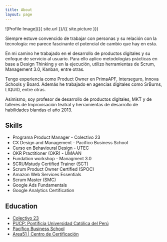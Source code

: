 ```yaml
---
title: About
layout: page
---
```

![Profile Image]({{ site.url }}/{{ site.picture }})

<p>Siempre estuve convencido de trabajar con personas y su relación con la tecnología: me parece
fascinante el potencial de cambio que hay en esta. </p>

<p>En mi camino he trabajado en el desarrollo de productos digitales y su enfoque de servicio al usuario.
Para ello aplico metodologías prácticas en base a Design Thinking y en la ejecución, utilizo herramientas de Scrum,
Management 3.0, Kanban, entre otras.
 </p>

<p>Tengo experiencia como Product Owner en PrimaAPF, Interseguro, Innova Schools y Board. Además he trabajado en
agencias digitales como SrBurns, LIQUID, entre otras.

Asimismo, soy profesor de desarrollo de productos digitales, MKT y de talleres de Improvisación teatral y herramientas de desarrollo de habilidades blandas el año 2013. </p>


<h2>Skills</h2>

<ul class="skill-list">
	<li> Programa Product Manager - Colectivo 23</li>
	<li>CX Design and Management - Pacífico Business School</li>
	<li>Curso en Behavioural Design - UTEC</li>
	<li>OKR Practitioner (OKR) - UMAAN</li>
	<li>Fundation workshop - Managment 3.0</li>
	<li>SCRUMstudy Certified Trainer (SCT)</li>
	<li>Scrum Product Owner Certified (SPOC)</li>
	<li>Amazon Web Services Essentials</li>
	<li>Scrum Master (SMC)</li>
	<li>Google Ads Fundamentals</li>
	<li>Google Analytics Certification</li>
</ul>

<h2>Education</h2>

<ul>
	<li><a href="https://www.colectivo23.com/rutas/product-management">Colectivo 23</a></li>
	<li><a href="https://www.pucp.edu.pe/">PUCP: Pontificia Universidad Católica del Perú</a></li>
	<li><a href="https://pbs.edu.pe/default.aspx">Pacífico Business School</a></li>
	<li><a href="https://area51.pe/">Area51 | Centro de Certificación </a></li>
</ul>
